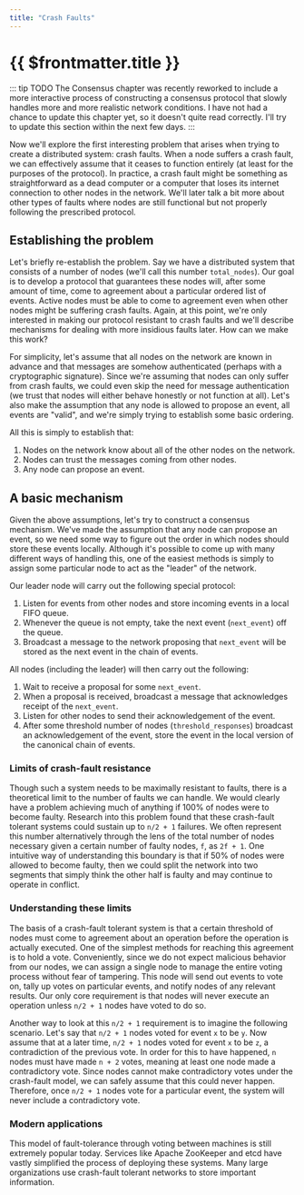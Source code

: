 ```yaml
---
title: "Crash Faults"
---
```


# {{ $frontmatter.title }}


::: tip TODO The Consensus chapter was recently reworked to include a more interactive process of constructing a consensus protocol that slowly handles more and more realistic network conditions. I have not had a chance to update this chapter yet, so it doesn't quite read correctly. I'll try to update this section within the next few days. :::


Now we'll explore the first interesting problem that arises when trying to create a distributed system: crash faults. When a node suffers a crash fault, we can effectively assume that it ceases to function entirely (at least for the purposes of the protocol). In practice, a crash fault might be something as straightforward as a dead computer or a computer that loses its internet connection to other nodes in the network. We'll later talk a bit more about other types of faults where nodes are still functional but not properly following the prescribed protocol.

## Establishing the problem

Let's briefly re-establish the problem. Say we have a distributed system that consists of a number of nodes (we'll call this number `total_nodes`). Our goal is to develop a protocol that guarantees these nodes will, after some amount of time, come to agreement about a particular ordered list of events. Active nodes must be able to come to agreement even when other nodes might be suffering crash faults. Again, at this point, we're only interested in making our protocol resistant to crash faults and we'll describe mechanisms for dealing with more insidious faults later. How can we make this work?

For simplicity, let's assume that all nodes on the network are known in advance and that messages are somehow authenticated (perhaps with a cryptographic signature). Since we're assuming that nodes can only suffer from crash faults, we could even skip the need for message authentication (we trust that nodes will either behave honestly or not function at all). Let's also make the assumption that any node is allowed to propose an event, all events are "valid", and we're simply trying to establish some basic ordering.

All this is simply to establish that:

1. Nodes on the network know about all of the other nodes on the network.
2. Nodes can trust the messages coming from other nodes.
3. Any node can propose an event.

## A basic mechanism

Given the above assumptions, let's try to construct a consensus mechanism. We've made the assumption that any node can propose an event, so we need some way to figure out the order in which nodes should store these events locally. Although it's possible to come up with many different ways of handling this, one of the easiest methods is simply to assign some particular node to act as the "leader" of the network.

Our leader node will carry out the following special protocol:

1. Listen for events from other nodes and store incoming events in a local FIFO queue.
2. Whenever the queue is not empty, take the next event (`next_event`) off the queue.
3. Broadcast a message to the network proposing that `next_event` will be stored as the next event in the chain of events.

All nodes (including the leader) will then carry out the following:

1. Wait to receive a proposal for some `next_event`.
2. When a proposal is received, broadcast a message that acknowledges receipt of the `next_event`.
3. Listen for other nodes to send their acknowledgement of the event.
4. After some threshold number of nodes (`threshold_responses`) broadcast an acknowledgement of the event, store the event in the local version of the canonical chain of events.

### Limits of crash-fault resistance

Though such a system needs to be maximally resistant to faults, there is a theoretical limit to the number of faults we can handle. We would clearly have a problem achieving much of anything if 100% of nodes were to become faulty. Research into this problem found that these crash-fault tolerant systems could sustain up to `n/2 + 1` failures. We often represent this number alternatively through the lens of the total number of nodes necessary given a certain number of faulty nodes, `f`, as `2f + 1`. One intuitive way of understanding this boundary is that if 50% of nodes were allowed to become faulty, then we could split the network into two segments that simply think the other half is faulty and may continue to operate in conflict.

### Understanding these limits

The basis of a crash-fault tolerant system is that a certain threshold of nodes must come to agreement about an operation before the operation is actually executed. One of the simplest methods for reaching this agreement is to hold a vote. Conveniently, since we do not expect malicious behavior from our nodes, we can assign a single node to manage the entire voting process without fear of tampering. This node will send out events to vote on, tally up votes on particular events, and notify nodes of any relevant results. Our only core requirement is that nodes will never execute an operation unless `n/2 + 1` nodes have voted to do so.

Another way to look at this `n/2 + 1` requirement is to imagine the following scenario. Let's say that `n/2 + 1` nodes voted for event `x` to be `y`. Now assume that at a later time, `n/2 + 1` nodes voted for event `x` to be `z`, a contradiction of the previous vote. In order for this to have happened, `n` nodes must have made `n + 2` votes, meaning at least one node made a contradictory vote. Since nodes cannot make contradictory votes under the crash-fault model, we can safely assume that this could never happen. Therefore, once `n/2 + 1` nodes vote for a particular event, the system will never include a contradictory vote.

### Modern applications

This model of fault-tolerance through voting between machines is still extremely popular today. Services like Apache ZooKeeper and etcd have vastly simplified the process of deploying these systems. Many large organizations use crash-fault tolerant networks to store important information.
